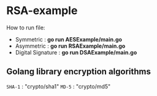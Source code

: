 # RSA-example
How to run file: <br>
- Symmetric : **go run AESExample/main.go**
- Asymmetric : **go run RSAExample/main.go**
- Digital Signature : **go run DSAExample/main.go**

## Golang library encryption algorithms
```SHA-1``` : "crypto/sha1"
```MD-5``` : "crypto/md5"

